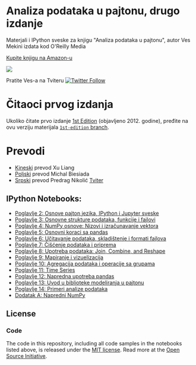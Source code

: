 # Analiza podataka u pajtonu, drugo izdanje

Materjali i IPython sveske za knjigu "Analiza podataka u pajtonu", autor Ves Mekini
izdata kod O'Reilly Media

[Kupite knjigu na Amazon-u][1]

<a href="https://notebooks.azure.com/import/gh/wesm/pydata-book"><img src="https://notebooks.azure.com/launch.png" /></a>

Pratite Ves-a na Tviteru [![Twitter Follow](https://img.shields.io/twitter/follow/wesmckinn.svg?style=social&label=Follow)](https://twitter.com/wesmckinn)

# Čitaoci prvog izdanja

Ukoliko čitate prvo izdanje [1st Edition][1] (objavljeno 2012. godine), pređite na ovu verziju materijala [`1st-edition` branch][2].

# Prevodi

* [Kineski][3] prevod Xu Liang
* [Poljski][4] prevod Michal Biesiada
* [Srpski][5] prevod Predrag Nikolić [Tviter](https://twitter.com/koder)

## IPython Notebooks:

* [Poglavlje 2: Osnove pajton jezika, IPython i Jupyter sveske](http://nbviewer.ipython.org/github/pydata/pydata-book/blob/2nd-edition/ch02.ipynb)
* [Poglavlje 3: Osnovne strukture podataka, funkcije i fajlovi](http://nbviewer.ipython.org/github/pydata/pydata-book/blob/2nd-edition/ch03.ipynb)
* [Poglavlje 4: NumPy osnove: Nizovi i izračunavanje vektora](http://nbviewer.ipython.org/github/pydata/pydata-book/blob/2nd-edition/ch04.ipynb)
* [Poglavlje 5: Osnovni koraci sa pandas](http://nbviewer.ipython.org/github/pydata/pydata-book/blob/2nd-edition/ch05.ipynb)
* [Poglavlje 6: Učitavanje podataka, skladištenje i formati fajlova](http://nbviewer.ipython.org/github/pydata/pydata-book/blob/2nd-edition/ch05.ipynb)
* [Poglavlje 7: Čišćenje podataka i priprema](http://nbviewer.ipython.org/github/pydata/pydata-book/blob/2nd-edition/ch07.ipynb)
* [Poglavlje 8: Upotreba podataka: Join, Combine, and Reshape](http://nbviewer.ipython.org/github/pydata/pydata-book/blob/2nd-edition/ch08.ipynb)
* [Poglavlje 9: Mapiranje i vizuelizacija](http://nbviewer.ipython.org/github/pydata/pydata-book/blob/2nd-edition/ch09.ipynb)
* [Poglavlje 10: Agregacija podataka i operacije sa grupama](http://nbviewer.ipython.org/github/pydata/pydata-book/blob/2nd-edition/ch10.ipynb)
* [Poglavlje 11: Time Series](http://nbviewer.ipython.org/github/pydata/pydata-book/blob/2nd-edition/ch11.ipynb)
* [Poglavlje 12: Napredna upotreba pandas](http://nbviewer.ipython.org/github/pydata/pydata-book/blob/2nd-edition/ch12.ipynb)
* [Poglavlje 13: Uvod u biblioteke modeliranja u pajtonu](http://nbviewer.ipython.org/github/pydata/pydata-book/blob/2nd-edition/ch13.ipynb)
* [Poglavlje 14: Primeri analize podataka](http://nbviewer.ipython.org/github/pydata/pydata-book/blob/2nd-edition/ch14.ipynb)
* [Dodatak A: Napredni NumPy](http://nbviewer.ipython.org/github/pydata/pydata-book/blob/2nd-edition/appa.ipynb)

## License

### Code

The code in this repository, including all code samples in the notebooks listed
above, is released under the [MIT license](LICENSE-CODE). Read more at the
[Open Source Initiative](https://opensource.org/licenses/MIT).

[1]: http://amzn.to/2vvBijB
[2]: https://github.com/wesm/pydata-book/tree/1st-edition
[3]: https://github.com/BrambleXu/pydata-notebook
[4]: https://github.com/mbiesiad/pydata-book/tree/pl_PL
[5]: https://github.com/pdjan/pydata-book
